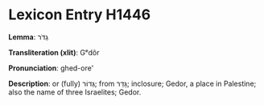 # Lexicon Entry H1446

**Lemma**: גְדֹר

**Transliteration (xlit)**: Gᵉdôr

**Pronunciation**: ghed-ore'

**Description**:
or (fully) גְּדוֹר; from גָּדַר; inclosure; Gedor, a place in Palestine; also the name of three Israelites; Gedor.
